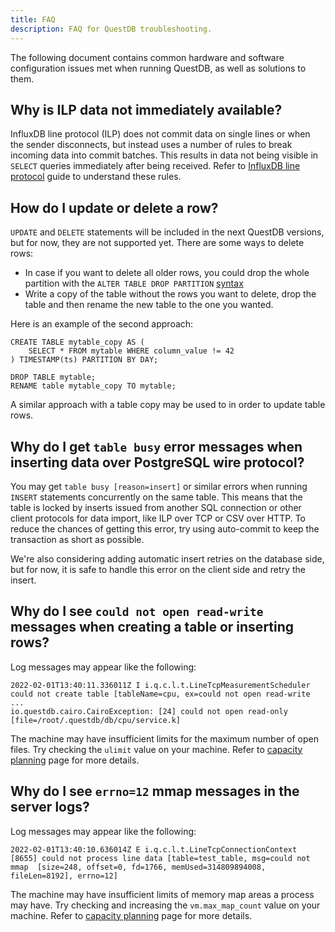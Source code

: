 ```yaml
---
title: FAQ
description: FAQ for QuestDB troubleshooting.
---
```


The following document contains common hardware and software configuration
issues met when running QuestDB, as well as solutions to them.

## Why is ILP data not immediately available?

InfluxDB line protocol (ILP) does not commit data on single lines or when the
sender disconnects, but instead uses a number of rules to break incoming data
into commit batches. This results in data not being visible in `SELECT` queries
immediately after being received. Refer to
[InfluxDB line protocol](/docs/reference/api/ilp/tcp-receiver/#commit-strategy)
guide to understand these rules.

## How do I update or delete a row?

`UPDATE` and `DELETE` statements will be included in the next QuestDB versions,
but for now, they are not supported yet. There are some ways to delete rows:

- In case if you want to delete all older rows, you could drop the whole
  partition with the `ALTER TABLE DROP PARTITION`
  [syntax](/docs/reference/sql/alter-table-drop-partition)
- Write a copy of the table without the rows you want to delete, drop the table
  and then rename the new table to the one you wanted.

Here is an example of the second approach:

```questdb-sql
CREATE TABLE mytable_copy AS (
    SELECT * FROM mytable WHERE column_value != 42
) TIMESTAMP(ts) PARTITION BY DAY;

DROP TABLE mytable;
RENAME table mytable_copy TO mytable;
```

A similar approach with a table copy may be used to in order to update table
rows.

## Why do I get `table busy` error messages when inserting data over PostgreSQL wire protocol?

You may get `table busy [reason=insert]` or similar errors when running `INSERT`
statements concurrently on the same table. This means that the table is locked
by inserts issued from another SQL connection or other client protocols for data
import, like ILP over TCP or CSV over HTTP. To reduce the chances of getting
this error, try using auto-commit to keep the transaction as short as possible.

We're also considering adding automatic insert retries on the database side, but
for now, it is safe to handle this error on the client side and retry the
insert.

## Why do I see `could not open read-write` messages when creating a table or inserting rows?

Log messages may appear like the following:

```
2022-02-01T13:40:11.336011Z I i.q.c.l.t.LineTcpMeasurementScheduler could not create table [tableName=cpu, ex=could not open read-write
...
io.questdb.cairo.CairoException: [24] could not open read-only [file=/root/.questdb/db/cpu/service.k]
```

The machine may have insufficient limits for the maximum number of open files.
Try checking the `ulimit` value on your machine. Refer to
[capacity planning](/docs/operations/capacity-planning/#maximum-open-files) page
for more details.

## Why do I see `errno=12` mmap messages in the server logs?

Log messages may appear like the following:

```
2022-02-01T13:40:10.636014Z E i.q.c.l.t.LineTcpConnectionContext [8655] could not process line data [table=test_table, msg=could not mmap  [size=248, offset=0, fd=1766, memUsed=314809894008, fileLen=8192], errno=12]
```

The machine may have insufficient limits of memory map areas a process may have.
Try checking and increasing the `vm.max_map_count` value on your machine. Refer
to
[capacity planning](/docs/operations/capacity-planning/#max-virtual-memory-areas-limit)
page for more details.
